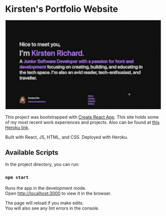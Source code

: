 # Kirsten's Portfolio Website

<img src="KirstenRichard_Portfolio.gif" alt="gif-portfolio" width="600"/>

This project was bootstrapped with [Create React App](https://github.com/facebook/create-react-app). This site holds some of my most recent work experiences and projects. Also can be found at [this Heroku link](https://kirsten-richard.herokuapp.com/). 

Built with React, JS, HTML, and CSS. 
Deployed with Heroku.

## Available Scripts

In the project directory, you can run:

### `npm start`

Runs the app in the development mode.\
Open [http://localhost:3000](http://localhost:3000) to view it in the browser.

The page will reload if you make edits.\
You will also see any lint errors in the console.

